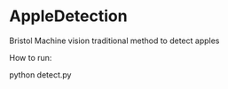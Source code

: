 # AppleDetection
Bristol Machine vision traditional method to detect apples

How to run:

python detect.py
